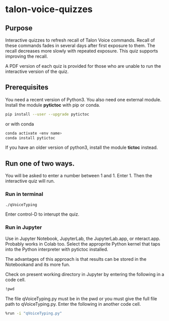 # talon-voice-quizzes

## Purpose
Interactive quizzes to refresh recall of Talon Voice commands.
Recall of these commands fades in several days after first exposure to them.
The recall decreases more slowly with repeated exposure.
This quiz supports improving the recall.

A PDF version of each quiz is provided for those who are unable to run the interactive version of the quiz.

## Prerequisites
You need a recent version of Python3.
You also need one external module.
Install the module **pytictoc** with pip or conda.

```bash
pip install --user --upgrade pytictoc
```

or with conda

```bash
conda activate <env name>
conda install pytictoc
```

If you have an older version of python3, install the module **tictoc** instead.

## Run one of two ways.

You will be asked to enter a number between 1 and 1. Enter 1.
Then the interactive quiz will run.

### Run in terminal

```bash
./qVoiceTyping
```

Enter control-D to interupt the quiz.

### Run in Jupyter
Use in Jupyter Notebook, JupyterLab, the JupyterLab.app, or nteract.app.
Probably works in Colab too.
Select the approprite Python kernel that taps into the Python interpreter with pytictoc installed.

The advantages of this approach is that results can be stored in the Notebookand and its more fun.

Check on present working directory in Jupyter by entering the following in a code cell.

```bash
!pwd
```

The file qVoiceTyping.py must be in the pwd or you must give the full file path to qVoiceTyping.py.
Enter the following in another code cell.

```bash
%run -i "qVoiceTyping.py"
```
